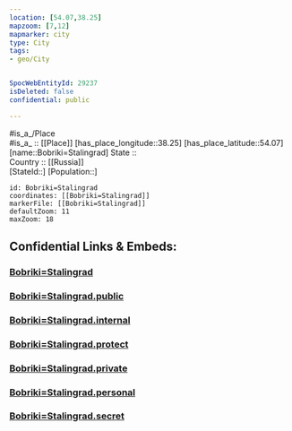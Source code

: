```yaml
---
location: [54.07,38.25] 
mapzoom: [7,12] 
mapmarker: city 
type: City
tags:
- geo/City


SpocWebEntityId: 29237
isDeleted: false
confidential: public

---
```

#is_a_/Place  
#is_a_ :: [[Place]] 
[has_place_longitude::38.25] 
[has_place_latitude::54.07] 
[name::Bobriki=Stalingrad] 
State ::  
Country :: [[Russia]]  
[StateId::] 
[Population::] 



```leaflet
id: Bobriki=Stalingrad
coordinates: [[Bobriki=Stalingrad]] 
markerFile: [[Bobriki=Stalingrad]] 
defaultZoom: 11 
maxZoom: 18
```


## Confidential Links & Embeds: 

### [Bobriki=Stalingrad](/_Standards/Earth/Continent/Europe/Europe~East/Russia/Russia~Central/Tula_Oblast/City/Bobriki=Stalingrad.md) 

### [Bobriki=Stalingrad.public](/_public/Earth/Continent/Europe/Europe~East/Russia/Russia~Central/Tula_Oblast/City/Bobriki=Stalingrad.public.md) 

### [Bobriki=Stalingrad.internal](/_internal/Earth/Continent/Europe/Europe~East/Russia/Russia~Central/Tula_Oblast/City/Bobriki=Stalingrad.internal.md) 

### [Bobriki=Stalingrad.protect](/_protect/Earth/Continent/Europe/Europe~East/Russia/Russia~Central/Tula_Oblast/City/Bobriki=Stalingrad.protect.md) 

### [Bobriki=Stalingrad.private](/_private/Earth/Continent/Europe/Europe~East/Russia/Russia~Central/Tula_Oblast/City/Bobriki=Stalingrad.private.md) 

### [Bobriki=Stalingrad.personal](/_personal/Earth/Continent/Europe/Europe~East/Russia/Russia~Central/Tula_Oblast/City/Bobriki=Stalingrad.personal.md) 

### [Bobriki=Stalingrad.secret](/_secret/Earth/Continent/Europe/Europe~East/Russia/Russia~Central/Tula_Oblast/City/Bobriki=Stalingrad.secret.md)

